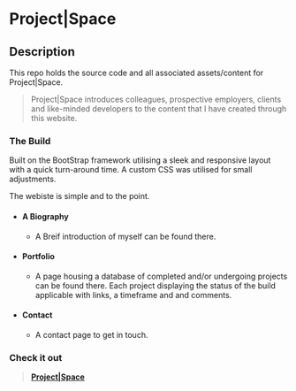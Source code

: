 # Project|Space

## Description
This repo holds the source code and all associated assets/content for Project|Space.

> Project|Space introduces colleagues, prospective employers, clients and like-minded developers to the content that I have created through this website.

### The Build

Built on the BootStrap framework utilising a sleek and responsive layout with a quick turn-around time.
A custom CSS was utilised for small adjustments. 

The webiste is simple and to the point.
* #### A Biography 
  * A Breif introduction of myself can be found there.
* #### Portfolio
  * A page housing a database of completed and/or undergoing projects can be found there. Each project displaying the status of the build applicable with links, a timeframe and and comments.
* #### Contact
  * A contact page to get in touch.

### Check it out
> <a href="https://projectspace.dev"><strong>Project|Space</strong></a>
